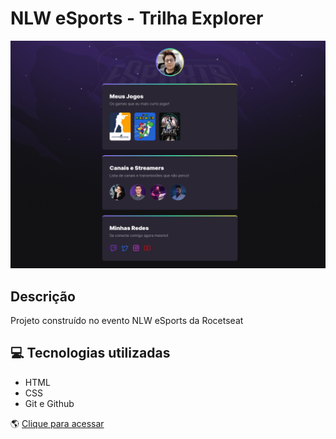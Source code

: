 # NLW eSports - Trilha Explorer

![preview](./.github/preview.png)

## Descrição

Projeto construído no evento NLW eSports da Rocetseat

## 💻 Tecnologias utilizadas

- HTML
- CSS
- Git e Github

🌎 [Clique para acessar](https://karen-cardoso.github.io/nlw_esports/)
